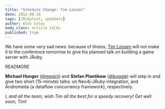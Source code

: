 ```yaml
---
title: "Schedule Change: Tim Lossen"
date: 2012-08-16
tags: [JRubyConf, speakers]
author: Alex Coles
body_class: article talks
published: true
---
```


We have some very sad news: because of illness, [Tim Lossen][@tlossen]
will not make it to the conference tomorrow to give his planned talk
on building a game server with JRuby.

READMORE

**Michael Hunger** ([@mesirii][@mesirii]) and **Stefan Plantikow** ([@boggle][@boggle])
will step in and give two short (15-minute) talks: on Neo4j-JRuby
integration, and Andromeda (a dataflow concurrency framework), respectively.

_I, and all the team, wish Tim all the best for a speedy recovery! Get well soon, Tim!_

[@tlossen]:http://twitter.com/tlossen
[@mesirii]:http://twitter.com/mesirii
[@boggle]:http://twitter.com/boggle
